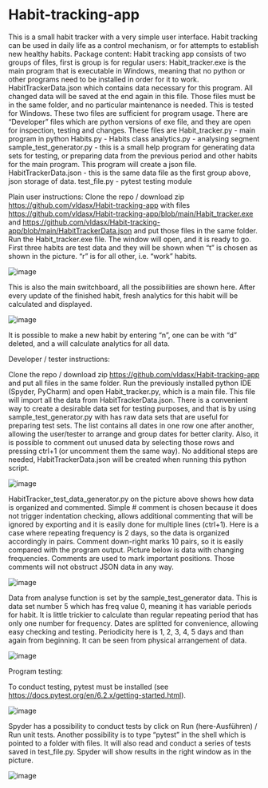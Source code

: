 # Habit-tracking-app

This is a small habit tracker with a very simple user interface.
Habit tracking can be used in daily life as a control mechanism, or for attempts to establish new healthy habits.
Package content:
Habit tracking app consists of two groups of files, first is group is for regular users:
Habit_tracker.exe is the main program that is executable in Windows, meaning that no python or other programs need to be installed in order for it to work.
HabitTrackerData.json which contains data necessary for this program. All changed data will be saved at the end again in this file. Those files must be in the same folder, and no particular maintenance is needed. This is tested for Windows. These two files are sufficient for program usage.
There are “Developer” files which are python versions of exe file, and they are open for inspection, testing and changes. These files are
Habit_tracker.py - main program in python
Habits.py - Habits class
analytics.py - analysing segment
sample_test_generator.py - this is a small help program for generating data sets for testing, or preparing data from the previous period and other habits for the main program. This program will create a json file.
HabitTrackerData.json - this is the same data file as the first group above, json storage of data.
test_file.py - pytest testing module
 
Plain user instructions:
Clone the repo / download zip https://github.com/vldasx/Habit-tracking-app with files https://github.com/vldasx/Habit-tracking-app/blob/main/Habit_tracker.exe and https://github.com/vldasx/Habit-tracking-app/blob/main/HabitTrackerData.json
and put those files in the same folder. Run the Habit_tracker.exe file. The window will open, and it is ready to go. 
First three habits are test data and they will be shown when “t” is chosen as shown in the picture. “r” is for all other, i.e. “work” habits. 

![image](https://user-images.githubusercontent.com/38176126/123511976-094d7e00-d685-11eb-8308-71d1affedd07.png)

 
This is also the main switchboard, all the possibilities are shown here. After every update of the finished habit, fresh analytics for this habit will be calculated and displayed.

![image](https://user-images.githubusercontent.com/38176126/123511993-24b88900-d685-11eb-8248-9e1a1caeb313.png)

It is possible to make a new habit by entering “n”, one can be with “d” deleted, and a will calculate analytics for all data.
 
Developer / tester instructions:
 
Clone the repo / download zip https://github.com/vldasx/Habit-tracking-app and put all files in the same folder. Run the previously installed python IDE (Spyder, PyCharm) and open Habit_tracker.py, which is a main file. This file will import all the data from HabitTrackerData.json. There is a convenient way to create a desirable data set for testing purposes, and that is by using sample_test_generator.py with has raw data sets that are useful for preparing test sets. The list contains all dates in one row one after another, allowing the user/tester to arrange and group dates for better clarity. Also, it is possible to comment out unused data by selecting those rows and pressing ctrl+1 (or uncomment them the same way). No additional steps are needed, HabitTrackerData.json will be created when running this python script.

![image](https://user-images.githubusercontent.com/38176126/123512019-4a459280-d685-11eb-85df-e2e4baed7a34.png)


HabitTracker_test_data_generator.py on the picture above shows how data is organized and commented. Simple # comment is chosen because it does not trigger indentation checking, allows additional commenting that will be ignored by exporting and it is easily done for multiple lines (ctrl+1). Here is a case where repeating frequency is 2 days, so the data is organized accordingly in pairs. Comment down-right marks 10 pairs, so it is easily compared with the program output. Picture below is data  with changing frequencies. Comments are used to mark important positions. Those comments will not obstruct JSON data in any way.

![image](https://user-images.githubusercontent.com/38176126/123512042-6fd29c00-d685-11eb-81b4-1e4485ba2785.png) 

Data from analyse function is set by the sample_test_generator data. This is data set number 5 which has freq value 0, meaning it has variable periods for habit. It is 
little trickier to calculate than regular repeating period that has only one number for frequency. Dates are splitted for convenience, allowing easy checking and testing.
Periodicity here is 1, 2, 3, 4, 5 days and than again from beginning. It can be seen from physical arrangement of data.

![image](https://user-images.githubusercontent.com/38176126/123512334-21260180-d687-11eb-9fcb-46ea66fe2b78.png)



Program testing:

To conduct testing, pytest must be installed (see https://docs.pytest.org/en/6.2.x/getting-started.html). 

![image](https://user-images.githubusercontent.com/38176126/123512052-87aa2000-d685-11eb-8e67-ff7e655c3d51.png)

Spyder has a possibility to conduct tests by click on Run (here-Ausführen) / Run unit tests. Another possibility is to type “pytest” in the shell which is pointed to a folder with files. It will also read and conduct a series of tests saved in test_file.py. Spyder will show results in the right window as in the picture.

![image](https://user-images.githubusercontent.com/38176126/123512062-95f83c00-d685-11eb-97cf-8e8db1db6ae2.png)






	


